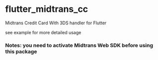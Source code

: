 # flutter_midtrans_cc

Midtrans Credit Card With 3DS handler for Flutter

see example for more detailed usage

### Notes: you need to activate Midtrans Web SDK before using this package